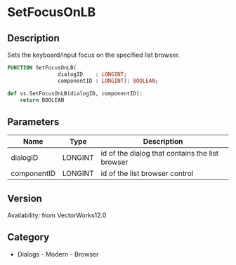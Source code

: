 # SetFocusOnLB

## Description
Sets the keyboard/input focus on the specified list browser.

```pascal
FUNCTION SetFocusOnLB(
				dialogID    : LONGINT;
				componentID : LONGINT): BOOLEAN;
```

```python
def vs.SetFocusOnLB(dialogID, componentID):
    return BOOLEAN
```

## Parameters
|Name|Type|Description|
|---|---|---|
|dialogID|LONGINT|id of the dialog that contains the list browser|
|componentID|LONGINT|id of the list browser control|

## Version
Availability: from VectorWorks12.0

## Category
* Dialogs - Modern - Browser


